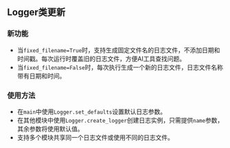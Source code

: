 ## Logger类更新

### 新功能
- 当`fixed_filename=True`时，支持生成固定文件名的日志文件，不添加日期和时间戳。每次运行时覆盖旧的日志文件，方便AI工具查找问题。
- 当`fixed_filename=False`时，每次执行生成一个新的日志文件，日志文件名称带有日期和时间。

### 使用方法
- 在`main`中使用`Logger.set_defaults`设置默认日志参数。
- 在其他模块中使用`Logger.create_logger`创建日志实例，只需提供`name`参数，其余参数将使用默认值。
- 支持多个模块共享同一个日志文件或使用不同的日志文件。
